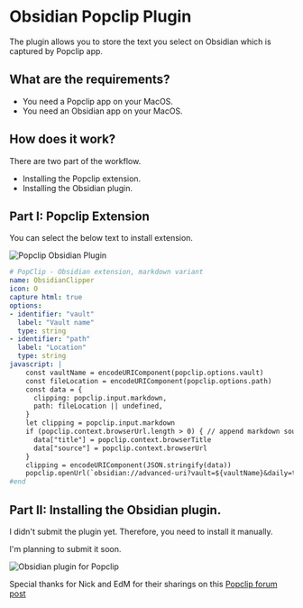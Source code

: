 # Obsidian Popclip Plugin
The plugin allows you to store the text you select on Obsidian which is captured by Popclip app.

## What are the requirements?
- You need a Popclip app on your MacOS.
- You need an Obsidian app on your MacOS.


## How does it work?
There are two part of the workflow. 
- Installing the Popclip extension.
- Installing the Obsidian plugin. 




## Part I: Popclip Extension
You can select the below text to install extension.

![Popclip Obsidian Plugin](https://www.cbsofyalioglu.com/_next/image/?url=%2Fvideo%2Finstall-popclip-extension.gif&w=1536&q=75)

```YAML
# PopClip - Obsidian extension, markdown variant 
name: ObsidianClipper 
icon: O 
capture html: true
options: 
- identifier: "vault" 
  label: "Vault name" 
  type: string
- identifier: "path"
  label: "Location"
  type: string
javascript: | 
    const vaultName = encodeURIComponent(popclip.options.vault) 
    const fileLocation = encodeURIComponent(popclip.options.path)
    const data = {
      clipping: popclip.input.markdown,
      path: fileLocation || undefined,
    }
    let clipping = popclip.input.markdown 
    if (popclip.context.browserUrl.length > 0) { // append markdown source link if available 
      data["title"] = popclip.context.browserTitle
      data["source"] = popclip.context.browserUrl
    } 
    clipping = encodeURIComponent(JSON.stringify(data))
    popclip.openUrl(`obsidian://advanced-uri?vault=${vaultName}&daily=true&heading=popclip&data=%0A${clipping}&mode=append`) 
#end
```

## Part II: Installing the Obsidian plugin.
I didn't submit the plugin yet. Therefore, you need to install it manually.

I'm planning to submit it soon.

![Obsidian plugin for Popclip](https://www.cbsofyalioglu.com/_next/image/?url=%2Fvideo%2Fpopclip-obsidian.gif&w=1536&q=75)


Special thanks for Nick and EdM for their sharings on this [Popclip forum post](https://forum.popclip.app/t/clip-selection-to-obsidian/359/5)